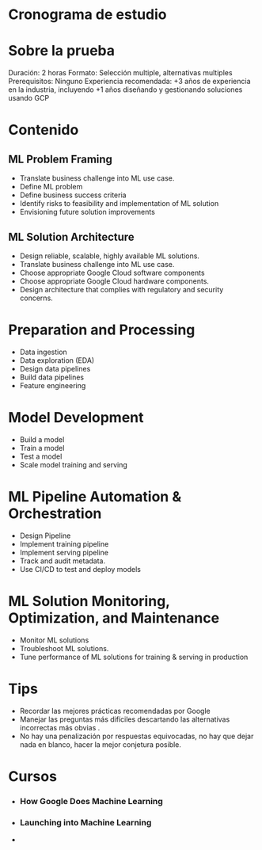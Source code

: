 
# Cronograma de estudio
# Sobre la prueba
Duración: 2 horas
Formato: Selección multiple, alternativas multiples
Prerequisitos: Ninguno
Experiencia recomendada: +3 años de experiencia en la industria, incluyendo +1 años diseñando y gestionando soluciones usando GCP
# Contenido
## ML Problem Framing
* Translate business challenge into ML use case.
* Define ML problem
* Define business success criteria
* Identify risks to feasibility and implementation of ML solution
* Envisioning future solution improvements
## ML Solution Architecture
* Design reliable, scalable, highly available ML solutions.
* Translate business challenge into ML use case.
* Choose appropriate Google Cloud software components
* Choose appropriate Google Cloud hardware components.
* Design architecture that complies with regulatory and security concerns.
# Preparation and Processing
* Data ingestion
* Data exploration (EDA)
* Design data pipelines
* Build data pipelines
* Feature engineering
# Model Development
* Build a model
* Train a model
* Test a model
* Scale model training and serving
# ML Pipeline Automation &  Orchestration
* Design Pipeline
* Implement training pipeline
* Implement serving pipeline
* Track and audit metadata.
* Use CI/CD to test and deploy models
# ML Solution Monitoring, Optimization, and Maintenance
* Monitor ML solutions
* Troubleshoot ML solutions.
* Tune performance of ML solutions for training & serving in production
# Tips
* Recordar las mejores prácticas recomendadas por Google
* Manejar las preguntas más difíciles descartando las alternativas incorrectas más obvias .
* No hay una penalización por respuestas equivocadas, no hay que dejar nada en blanco, hacer la mejor conjetura posible. 
# Cursos
* ### How Google Does Machine Learning
* ### Launching into Machine Learning
*